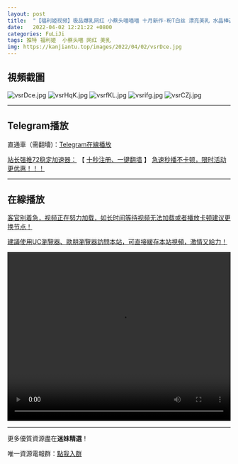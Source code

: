 ```yaml
---
layout: post
title:  "【福利姬视频】极品爆乳网红 小蔡头喵喵喵 十月新作-粉T白丝 漂亮美乳 水晶棒速插浪穴高潮"
date:   2022-04-02 12:21:22 +0800
categories: FuLiJi
tags: 推特 福利姬  小蔡头喵 网红 美乳
img: https://kanjiantu.top/images/2022/04/02/vsrDce.jpg
---
```



## 視頻截圖

![vsrDce.jpg](https://kanjiantu.top/images/2022/04/02/vsrDce.jpg)
![vsrHqK.jpg](https://kanjiantu.top/images/2022/04/02/vsrHqK.jpg)
![vsrfKL.jpg](https://kanjiantu.top/images/2022/04/02/vsrfKL.jpg)
![vsrifg.jpg](https://kanjiantu.top/images/2022/04/02/vsrifg.jpg)
![vsrCZj.jpg](https://kanjiantu.top/images/2022/04/02/vsrCZj.jpg)

* * *
## Telegram播放

直通車（需翻墻)：[Telegram在線播放](https://t.me/mimeijingxuan/433)

<u>站长强推72稳定加速器：</u> 【 [十秒注册、一键翻墙](https://72vpn.xyz/#/register?code=mimei) 】
<u>  急速秒播不卡顿，限时活动更优惠！！！</u>
* * *
## 在線播放
<u>客官别着急，视频正在努力加载，如长时间等待视频无法加载或者播放卡顿建议更换节点！</u>

<u>建議使用UC瀏覽器、歐朋瀏覽器訪問本站，可直接緩存本站視頻，激情又給力！</u>
<center><video src="https://cdn.publer.io/uploads/videos/62481b62db2797357edec99d/5f2cfb6fc73464a24eff6f753d933690.mp4" width="100%" height="380px" controls="controls"></video></center>

* * *
更多優質資源盡在**迷妹精選**！

唯一資源電報群：[點我入群](https://t.me/mimeijingxuan)



